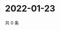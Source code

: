 # 2022-01-23

共 0 条

<!-- BEGIN WEIBO -->
<!-- 最后更新时间 Sun Jan 23 2022 23:15:11 GMT+0800 (China Standard Time) -->

<!-- END WEIBO -->
